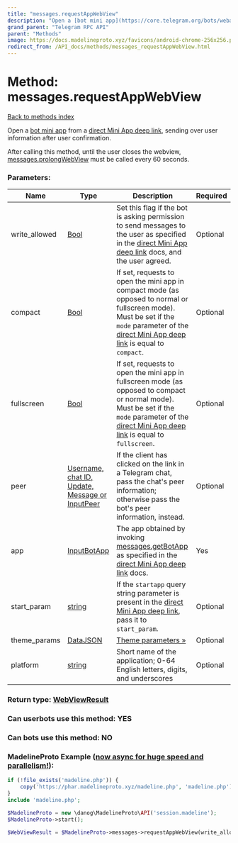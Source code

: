 ```yaml
---
title: "messages.requestAppWebView"
description: "Open a [bot mini app](https://core.telegram.org/bots/webapps) from a [direct Mini App deep link](https://core.telegram.org/api/links#direct-mini-app-links), sending over user information after user confirmation."
grand_parent: "Telegram RPC API"
parent: "Methods"
image: https://docs.madelineproto.xyz/favicons/android-chrome-256x256.png
redirect_from: /API_docs/methods/messages_requestAppWebView.html
---
```

# Method: messages.requestAppWebView
[Back to methods index](index.html)



Open a [bot mini app](https://core.telegram.org/bots/webapps) from a [direct Mini App deep link](https://core.telegram.org/api/links#direct-mini-app-links), sending over user information after user confirmation.

After calling this method, until the user closes the webview, [messages.prolongWebView](../methods/messages.prolongWebView.html) must be called every 60 seconds.

### Parameters:

| Name     |    Type       | Description | Required |
|----------|---------------|-------------|----------|
|write\_allowed|[Bool](/API_docs/types/Bool.html) | Set this flag if the bot is asking permission to send messages to the user as specified in the [direct Mini App deep link](https://core.telegram.org/api/links#direct-mini-app-links) docs, and the user agreed. | Optional|
|compact|[Bool](/API_docs/types/Bool.html) | If set, requests to open the mini app in compact mode (as opposed to normal or fullscreen mode). Must be set if the `mode` parameter of the [direct Mini App deep link](https://core.telegram.org/api/links#direct-mini-app-links) is equal to `compact`. | Optional|
|fullscreen|[Bool](/API_docs/types/Bool.html) | If set, requests to open the mini app in fullscreen mode (as opposed to compact or normal mode). Must be set if the `mode` parameter of the [direct Mini App deep link](https://core.telegram.org/api/links#direct-mini-app-links) is equal to `fullscreen`. | Optional|
|peer|[Username, chat ID, Update, Message or InputPeer](/API_docs/types/InputPeer.html) | If the client has clicked on the link in a Telegram chat, pass the chat's peer information; otherwise pass the bot's peer information, instead. | Optional|
|app|[InputBotApp](/API_docs/types/InputBotApp.html) | The app obtained by invoking [messages.getBotApp](../methods/messages.getBotApp.html) as specified in the [direct Mini App deep link](https://core.telegram.org/api/links#direct-mini-app-links) docs. | Yes|
|start\_param|[string](/API_docs/types/string.html) | If the `startapp` query string parameter is present in the [direct Mini App deep link](https://core.telegram.org/api/links#direct-mini-app-links), pass it to `start_param`. | Optional|
|theme\_params|[DataJSON](/API_docs/types/DataJSON.html) | [Theme parameters »](https://core.telegram.org/api/bots/webapps#theme-parameters) | Optional|
|platform|[string](/API_docs/types/string.html) | Short name of the application; 0-64 English letters, digits, and underscores | Optional|


### Return type: [WebViewResult](/API_docs/types/WebViewResult.html)

### Can userbots use this method: **YES**

### Can bots use this method: **NO**


### MadelineProto Example ([now async for huge speed and parallelism!](https://docs.madelineproto.xyz/docs/ASYNC.html)):


```php
if (!file_exists('madeline.php')) {
    copy('https://phar.madelineproto.xyz/madeline.php', 'madeline.php');
}
include 'madeline.php';

$MadelineProto = new \danog\MadelineProto\API('session.madeline');
$MadelineProto->start();

$WebViewResult = $MadelineProto->messages->requestAppWebView(write_allowed: $Bool, compact: $Bool, fullscreen: $Bool, peer: $InputPeer, app: $InputBotApp, start_param: 'string', theme_params: $DataJSON, platform: 'string', );
```

